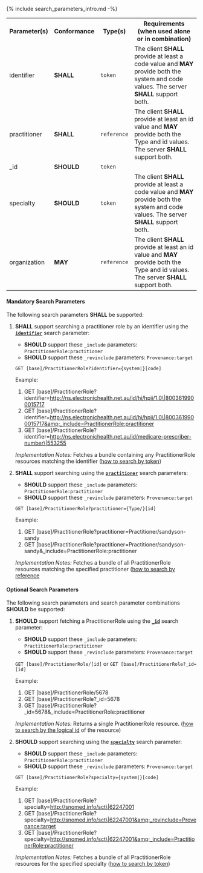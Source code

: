 {% include search_parameters_intro.md -%}
<table class="list">
<tbody>
  <tr>
    <th>Parameter(s)</th>
    <th>Conformance</th>
    <th>Type(s)</th>
    <th>Requirements (when used alone or in combination)</th>
  </tr>
  
  <tr>
        <td>identifier</td>
        <td><b>SHALL</b></td>
        <td><code>token</code></td>
        <td>The client <b>SHALL</b> provide at least a code value and <b>MAY</b> provide both the system and code values. The server <b>SHALL</b> support both.</td>
  </tr>
   <tr>
        <td>practitioner</td>
        <td><b>SHALL</b></td>
        <td><code>reference</code></td>
        <td>The client <b>SHALL</b> provide at least an id value and <b>MAY</b> provide both the Type and id values. The server <b>SHALL</b> support both.</td>
  </tr>
  <tr>
        <td>_id</td>
        <td><b>SHOULD</b></td>
        <td><code>token</code></td>
        <td></td>
  </tr>
  <tr>
        <td>specialty</td>
        <td><b>SHOULD</b></td>
        <td><code>token</code></td>
        <td>The client <b>SHALL</b> provide at least a code value and <b>MAY</b> provide both the system and code values. The server <b>SHALL</b> support both.</td>
  </tr>
  <tr>
        <td>organization</td>
        <td><b>MAY</b></td>
        <td><code>reference</code></td>
        <td>The client <b>SHALL</b> provide at least an id value and <b>MAY</b> provide both the Type and id values. The server <b>SHALL</b> support both.</td>
  </tr>
 </tbody>
</table>


#### Mandatory Search Parameters

The following search parameters **SHALL** be supported:

1. **SHALL** support searching a practitioner role by an identifier using the **[`identifier`](https://hl7.org/fhir/R4/practitionerrole.html#search)** search parameter:
    - **SHOULD** support these `_include` parameters: `PractitionerRole:practitioner`
    - **SHOULD** support these `_revinclude` parameters: `Provenance:target`

    `GET [base]/PractitionerRole?identifier={system|}[code]`

    Example:
    
      1. GET [base]/PractitionerRole?identifier=http://ns.electronichealth.net.au/id/hi/hpii/1.0\|8003619900015717
      1. GET [base]/PractitionerRole?identifier=http://ns.electronichealth.net.au/id/hi/hpii/1.0\|8003619900015717&amp;_include=PractitionerRole:practitioner
      1. GET [base]/PractitionerRole?identifier=http://ns.electronichealth.net.au/id/medicare-prescriber-number\|553255

    *Implementation Notes:* Fetches a bundle containing any PractitionerRole resources matching the identifier ([how to search by token](http://hl7.org/fhir/R4/search.html#token))

1. **SHALL** support searching using the **[`practitioner`](https://hl7.org/fhir/R4/practitionerrole.html#search)** search parameters:
    - **SHOULD** support these `_include` parameters: `PractitionerRole:practitioner`
    - **SHOULD** support these `_revinclude` parameters: `Provenance:target`

    `GET [base]/PractitionerRole?practitioner={Type/}[id]`

    Example:
    
      1. GET [base]/PractitionerRole?practitioner=Practitioner/sandyson-sandy
      1. GET [base]/PractitionerRole?practitioner=Practitioner/sandyson-sandy&amp;_include=PractitionerRole:practitioner

    *Implementation Notes:* Fetches a bundle of all PractitionerRole resources matching the specified practitioner ([how to search by reference](http://hl7.org/fhir/R4/search.html#reference)

#### Optional Search Parameters

The following search parameters and search parameter combinations **SHOULD** be supported:

1. **SHOULD** support fetching a PractitionerRole using the **[`_id`](https://hl7.org/fhir/R4/practitioner.html#search)** search parameter:
    - **SHOULD** support these `_include` parameters: `PractitionerRole:practitioner`
    - **SHOULD** support these `_revinclude` parameters: `Provenance:target`

    `GET [base]/PractitionerRole/[id]` or `GET [base]/PractitionerRole?_id=[id]`

    Example:
    
      1. GET [base]/PractitionerRole/5678
      1. GET [base]/PractitionerRole?_id=5678
      1. GET [base]/PractitionerRole?_id=5678&amp;_include=PractitionerRole:practitioner

    *Implementation Notes:* Returns a single PractitionerRole resource. ([how to search by the logical id](http://hl7.org/fhir/R4/references.html#logical) of the resource)

1. **SHOULD** support searching using the **[`specialty`](https://hl7.org/fhir/R4/encounter.html#search)** search parameter:
    - **SHOULD** support these `_include` parameters: `PractitionerRole:practitioner`
    - **SHOULD** support these `_revinclude` parameters: `Provenance:target`

    `GET [base]/PractitionerRole?specialty={system|}[code]`

    Example:
    
      1. GET [base]/PractitionerRole?specialty=http://snomed.info/sct\|62247001
      1. GET [base]/PractitionerRole?specialty=http://snomed.info/sct\|62247001&amp;_revinclude=Provenance:target
      1. GET [base]/PractitionerRole?specialty=http://snomed.info/sct\|62247001&amp;_include=PractitionerRole:practitioner

    *Implementation Notes:* Fetches a bundle of all PractitionerRole resources for the specified specialty ([how to search by token](http://hl7.org/fhir/R4/search.html#token))

